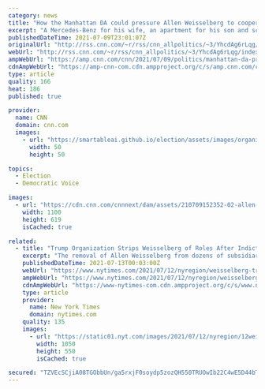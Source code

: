 ```yaml
---
category: news
title: "How the Manhattan DA could pressure Allen Weisselberg to cooperate against Donald Trump  "
excerpt: "A Mercedes-Benz for his wife, an apartment for his son and school tuition for his grandchildren.\n    \n"
publishedDateTime: 2021-07-09T23:01:07Z
originalUrl: "http://rss.cnn.com/~r/rss/cnn_allpolitics/~3/YhcdAg6rLqg/index.html"
webUrl: "http://rss.cnn.com/~r/rss/cnn_allpolitics/~3/YhcdAg6rLqg/index.html"
ampWebUrl: "https://amp.cnn.com/cnn/2021/07/09/politics/manhattan-da-pressure-weisselberg-trump/index.html"
cdnAmpWebUrl: "https://amp-cnn-com.cdn.ampproject.org/c/s/amp.cnn.com/cnn/2021/07/09/politics/manhattan-da-pressure-weisselberg-trump/index.html"
type: article
quality: 166
heat: 186
published: true

provider:
  name: CNN
  domain: cnn.com
  images:
    - url: "https://smartableai.github.io/election/assets/images/organizations/cnn.com-50x50.jpg"
      width: 50
      height: 50

topics:
  - Election
  - Democratic Voice

images:
  - url: "https://cdn.cnn.com/cnnnext/dam/assets/210709152352-02-allen-weisselberg-court-0701-super-tease.jpg"
    width: 1100
    height: 619
    isCached: true

related:
  - title: "Trump Organization Strips Weisselberg of Roles After Indictment"
    excerpt: "The removal of Allen Weisselberg from dozens of subsidiaries could signal a looming shake-up in former President Donald Trump’s family business."
    publishedDateTime: 2021-07-13T00:03:00Z
    webUrl: "https://www.nytimes.com/2021/07/12/nyregion/weisselberg-trump-organization-removed-subsidiaries.html"
    ampWebUrl: "https://www.nytimes.com/2021/07/12/nyregion/weisselberg-trump-organization-removed-subsidiaries.amp.html"
    cdnAmpWebUrl: "https://www-nytimes-com.cdn.ampproject.org/c/s/www.nytimes.com/2021/07/12/nyregion/weisselberg-trump-organization-removed-subsidiaries.amp.html"
    type: article
    provider:
      name: New York Times
      domain: nytimes.com
    quality: 135
    images:
      - url: "https://static01.nyt.com/images/2021/07/12/nyregion/12weisselberg/12weisselberg-facebookJumbo.jpg"
        width: 1050
        height: 550
        isCached: true

secured: "TZVEcSCjiA08TGObbUn/ga5rxjF0soydp5zozQH550TRUOwIb22C4wE5D44bTXkZPizllQMECOkStRH5NXXgc4uuj5lJqTKJnIfNP4l8Db97fgEa235tpkHcJoQjiDM6OM+G7hPnqByQgaw6np21CNjXE2skI3wh+8pV/UAQmwlgOXrdq5LqVSTflfNZ7qL5LCtBrhdcECpiBxZ1/8hXmfYQWxGZjWhtUPSaKMzEQFvROmNSBUFrD61afDkkuhooW3V9pwJaMy4n7yk+GLCkLKm09f1tC5wHSpDhAonYIxuphlzn//w+8XYfjoonb8n51HlG3cs46IWeSTMlLus8+BqpdP7FNLwOMqO8TFIru9Y=;8w/Izhhvnk3FBvhkqb+Txg=="
---
```


